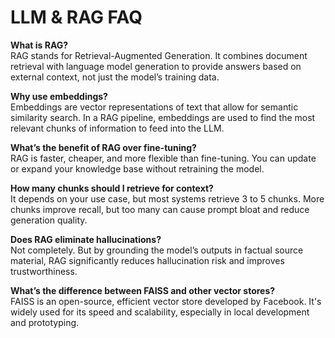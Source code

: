 # LLM & RAG FAQ

**What is RAG?**  
RAG stands for Retrieval-Augmented Generation. It combines document retrieval with language model generation to provide answers based on external context, not just the model’s training data.

**Why use embeddings?**  
Embeddings are vector representations of text that allow for semantic similarity search. In a RAG pipeline, embeddings are used to find the most relevant chunks of information to feed into the LLM.

**What’s the benefit of RAG over fine-tuning?**  
RAG is faster, cheaper, and more flexible than fine-tuning. You can update or expand your knowledge base without retraining the model.

**How many chunks should I retrieve for context?**  
It depends on your use case, but most systems retrieve 3 to 5 chunks. More chunks improve recall, but too many can cause prompt bloat and reduce generation quality.

**Does RAG eliminate hallucinations?**  
Not completely. But by grounding the model’s outputs in factual source material, RAG significantly reduces hallucination risk and improves trustworthiness.

**What’s the difference between FAISS and other vector stores?**  
FAISS is an open-source, efficient vector store developed by Facebook. It's widely used for its speed and scalability, especially in local development and prototyping.
